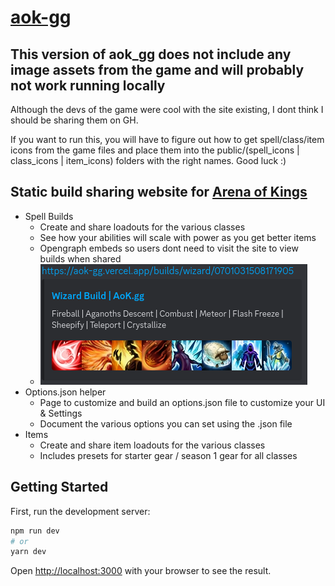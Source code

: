 # [aok-gg](https://aok-gg.vercel.app)

## This version of aok_gg does not include any image assets from the game and will probably not work running locally

Although the devs of the game were cool with the site existing, I dont think I should be sharing them on GH.

If you want to run this, you will have to figure out how to get spell/class/item icons from the game files and place them into the public/(spell_icons | class_icons | item_icons) folders with the right names. Good luck :)

## Static build sharing website for [Arena of Kings](https://arenaofkings.com/)

- Spell Builds
  - Create and share loadouts for the various classes
  - See how your abilities will scale with power as you get better items
  - Opengraph embeds so users dont need to visit the site to view builds when shared
  - ![Screenshot of a build shared in Discord with the opengraph preview](/discord_embed_example.png)
- Options.json helper
  - Page to customize and build an options.json file to customize your UI & Settings
  - Document the various options you can set using the .json file
- Items
  - Create and share item loadouts for the various classes
  - Includes presets for starter gear / season 1 gear for all classes

## Getting Started

First, run the development server:

```bash
npm run dev
# or
yarn dev
```

Open [http://localhost:3000](http://localhost:3000) with your browser to see the result.
